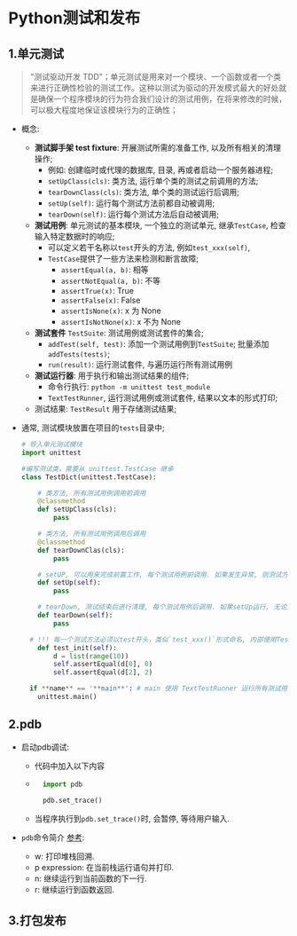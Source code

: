 # Python测试和发布

## 1.单元测试

> "测试驱动开发 TDD"；单元测试是用来对一个模块、一个函数或者一个类来进行正确性检验的测试工作。这种以测试为驱动的开发模式最大的好处就是确保一个程序模块的行为符合我们设计的测试用例，在将来修改的时候，可以极大程度地保证该模块行为的正确性；

- 概念:

  - **测试脚手架 test fixture**: 开展测试所需的准备工作, 以及所有相关的清理操作;
    - 例如: 创建临时或代理的数据库, 目录, 再或者启动一个服务器进程;
    - `setUpClass(cls)`: 类方法, 运行单个类的测试之前调用的方法;
    - `tearDownClass(cls)`: 类方法, 单个类的测试运行后调用;
    - `setUp(self)`: 运行每个测试方法前都自动被调用;
    - `tearDown(self)`: 运行每个测试方法后自动被调用;
  - **测试用例**: 单元测试的基本模块, 一个独立的测试单元, 继承`TestCase`, 检查输入特定数据时的响应;
    - 可以定义若干名称以`test`开头的方法, 例如`test_xxx(self)`,
    - `TestCase`提供了一些方法来检测和断言故障;
      - `assertEqual(a, b)`: 相等
      - `assertNotEqual(a, b)`: 不等
      - `assertTrue(x)`: True
      - `assertFalse(x)`: False
      - `assertIsNone(x)`: x 为 None
      - `assertIsNotNone(x)`: x 不为 None
  - **测试套件** `TestSuite`: 测试用例或测试套件的集合;
    - `addTest(self, test)`: 添加一个测试用例到`TestSuite`; 批量添加`addTests(tests)`;
    - `run(result)`: 运行测试套件, 与遍历运行所有测试用例
  - **测试运行器**: 用于执行和输出测试结果的组件;
    - 命令行执行: `python -m unittest test_module`
    - `TextTestRunner`, 运行测试用例或测试套件, 结果以文本的形式打印;
  - 测试结果: `TestResult` 用于存储测试结果;

- 通常, 测试模块放置在项目的`tests`目录中;

  ```python
  # 导入单元测试模块
  import unittest

  #编写测试类，需要从 unittest.TestCase 继承
  class TestDict(unittest.TestCase):

      # 类方法, 所有测试用例调用前调用
      @classmethod
      def setUpClass(cls):
          pass

      # 类方法, 所有测试用例调用后调用
      @classmethod
      def tearDownClas(cls):
          pass

      # setUP, 可以用来完成前置工作, 每个测试用例前调用. 如果发生异常, 则测试方法不会被运行;
      def setUp(self):
          pass

      # tearDown, 测试结束后进行清理, 每个测试用例后调用. 如果setUp运行, 无论是否成功, 都会运行 tearDown
      def tearDown(self):
          pass

    # !!! 每一个测试方法必须以test开头，类似`test_xxx()`形式命名, 内部使用TestCase提供的断言方法, 例如assertEqual 进行测试
      def test_init(self):
          d = list(range(10))
          self.assertEqual(d[0], 0)
          self.assertEqual(d[2], 2)

    if **name** == '**main**': # main 使用 TextTestRunner 运行所有测试用例
      unittest.main()
  ```

## 2.pdb

- 启动pdb调试:

    - 代码中加入以下内容

    - ```python
        import pdb
        
        pdb.set_trace()
        ```

    - 当程序执行到`pdb.set_trace()`时, 会暂停, 等待用户输入.

- `pdb`命令简介 [参考](https://docs.python.org/zh-cn/3/library/pdb.html):

    - w: 打印堆栈回溯.
    - p expression: 在当前栈运行语句并打印.
    - n: 继续运行到当前函数的下一行.
    - r: 继续运行到函数返回.

## 3.打包发布
